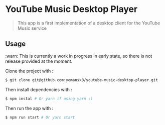 # YouTube Music Desktop Player

> This app is a first implementation of a desktop client for the YouTube Music service

## Usage

:warn: This is currently a work in progress in early state, so there is not release provided at the moment.

Clone the project with :

```sh
$ git clone git@github.com:yomansk8/youtube-music-desktop-player.git
```

Then install dependencies with :

```sh
$ npm instal # Or yarn if using yarn ;)
```

Then run the app with :

```sh
$ npm run start # Or yarn start
```
